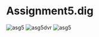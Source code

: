 # Assignment5.dig
![asg5](https://github.com/Cemkeles11/Assignment5.dig/assets/132370265/93596ac3-db3d-4c11-b86f-0230392a22ee)
![asg5dvr](https://github.com/Cemkeles11/Assignment5.dig/assets/132370265/29673cb0-b693-4110-bf9f-ea26541ce2df)
![asg5](https://github.com/Cemkeles11/Assignment5.dig/assets/132370265/d6ce2fc3-8584-45c1-b110-cf68258bc4d8)
